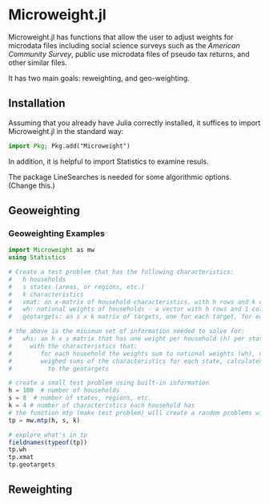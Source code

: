 # Microweight.jl

Microweight.jl has functions that allow the user to adjust weights for microdata
files including social science surveys such as the *American Community Survey*,
public use microdata files of pseudo tax returns, and other similar files.

It has two main goals: reweighting, and geo-weighting.

## Installation

Assuming that you already have Julia correctly installed, it suffices to import
Microweight.jl in the standard way:

```julia
import Pkg; Pkg.add("Microweight")
```

In addition, it is helpful to import Statistics to examine resuls.

The package LineSearches is needed for some algorithmic options. (Change this.)

## Geoweighting

### Geoweighting Examples

```julia
import Microweight as mw
using Statistics

# Create a test problem that has the following characteristics:
#   h households
#   s states (areas, or regions, etc.)
#   k characteristics
#   xmat: an x-matrix of household characteristics, with h rows and k columns
#   wh: national weights of households - a vector with h rows and 1 column
#   geotargets: an s x k matrix of targets, one for each target, for each state

# the above is the minimum set of information needed to solve for:
#   whs: an h x s matrix that has one weight per household (h) per state (s),
#     with the characteristics that:
#        for each household the weights sum to national weights (wh), or as close to that as possible
#        weighed sums of the characteristics for each state, calculated using these weights, equal or are as close as possible
#          to the geotargets

# create a small test problem using built-in information
h = 100  # number of households
s = 8  # number of states, regions, etc.
k = 4 # number of characteristics each household has
# the function mtp (make test problem) will create a random problems with these characteristics
tp = mw.mtp(h, s, k)

# explore what's in tp
fieldnames(typeof(tp))
tp.wh
tp.xmat
tp.geotargets


```


## Reweighting



